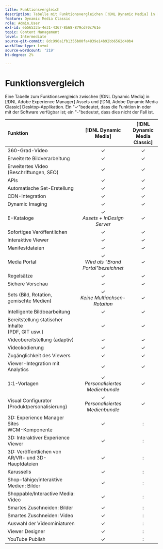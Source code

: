 ```yaml
---
title: Funktionsvergleich
description: Tabelle mit Funktionsvergleichen [!DNL Dynamic Media] in [!DNL Adobe Experience Manager] Assets und [!DNL Adobe Dynamic Media Classic] Desktop-Applikation.
feature: Dynamic Media Classic
role: Admin,User
exl-id: eb56533a-4e31-4367-8b68-879cd70c761e
topic: Content Management
level: Intermediate
source-git-commit: 8dc990a1fb1355b00fa4839e14b92bb6562d40b4
workflow-type: tm+mt
source-wordcount: '219'
ht-degree: 2%

---
```


# Funktionsvergleich

Eine Tabelle zum Funktionsvergleich zwischen [!DNL Dynamic Media] in [!DNL Adobe Experience Manager] Assets und [!DNL Adobe Dynamic Media Classic] Desktop-Applikation. Ein &quot;✓&quot;bedeutet, dass die Funktion in oder mit der Software verfügbar ist; ein &quot;-&quot;bedeutet, dass dies nicht der Fall ist.

| Funktion | [!DNL Dynamic Media] | [!DNL Dynamic Media<br>Classic] |
| :--- | :---: | :---: |
| 360-Grad-Video | ✓ | ✓ |
| Erweiterte Bildverarbeitung | ✓ | ✓ |
| Erweitertes Video (Beschriftungen, SEO) | ✓ | ✓ |
| APIs | ✓ | ✓ |
| Automatische Set-Erstellung | ✓ | ✓ |
| CDN-Integration | ✓ | ✓ |
| Dynamic Imaging | ✓ | ✓ |
| E-Kataloge | ✓<br>*Assets + InDesign Server* | ✓ |
| Sofortiges Veröffentlichen | ✓ | ✓ |
| Interaktive Viewer | ✓ | ✓ |
| Manifestdateien | ✓ | ✓ |
| Media Portal | ✓<br>*Wird als &quot;Brand Portal&quot;bezeichnet* | ✓ |
| Regelsätze | ✓ | ✓ |
| Sichere Vorschau | ✓ | ✓ |
| Sets (Bild, Rotation, gemischte Medien) | ✓<br>*Keine Multiachsen-Rotation* | ✓ |
| Intelligente Bildbearbeitung | ✓ | ✓ |
| Bereitstellung statischer Inhalte<br>(PDF, GIT usw.) | ✓ | ✓ |
| Videobereitstellung (adaptiv) | ✓ | ✓ |
| Videokodierung | ✓ | ✓ |
| Zugänglichkeit des Viewers | ✓ | ✓ |
| Viewer-Integration mit Analytics | ✓ | ✓ |
| 1:1-Vorlagen | ✓<br>*Personalisiertes Medienbundle* | ✓ |
| Visual Configurator<br>(Produktpersonalisierung) | ✓<br>*Personalisiertes Medienbundle* | ✓ |
| 3D: Experience Manager Sites<br>WCM-Komponente | ✓ | : |
| 3D: Interaktiver Experience Viewer | ✓ | : |
| 3D: Veröffentlichen von AR/VR- und 3D-Hauptdateien | ✓ | : |
| Karussells | ✓ | : |
| Shop-fähige/interaktive Medien: Bilder | ✓ | : |
| Shoppable/Interactive Media: Video | ✓ | : |
| Smartes Zuschneiden: Bilder | ✓ | : |
| Smartes Zuschneiden: Video | ✓ | : |
| Auswahl der Videominiaturen | ✓ | : |
| Viewer Designer | ✓ | : |
| YouTube Publish | ✓ | : |
